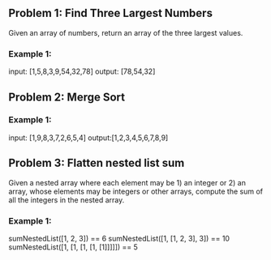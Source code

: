 
## Problem 1: Find Three Largest Numbers
Given an array of numbers, return an array of the three largest values.

### Example 1: 
input: [1,5,8,3,9,54,32,78]
output: [78,54,32]

## Problem 2: Merge Sort

### Example 1:
input: [1,9,8,3,7,2,6,5,4]
output:[1,2,3,4,5,6,7,8,9]

## Problem 3: Flatten nested list sum
Given a nested array where each element may be 1) an integer or 2) an array, whose elements may be integers or other arrays, compute the sum of all the integers in the nested array.

### Example 1:
sumNestedList([1, 2, 3]) == 6
sumNestedList([1, [1, 2, 3], 3]) == 10
sumNestedList([1, [1, [1, [1, [1]]]]]) == 5

